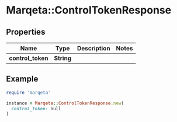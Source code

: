 # Marqeta::ControlTokenResponse

## Properties

| Name | Type | Description | Notes |
| ---- | ---- | ----------- | ----- |
| **control_token** | **String** |  |  |

## Example

```ruby
require 'marqeta'

instance = Marqeta::ControlTokenResponse.new(
  control_token: null
)
```

